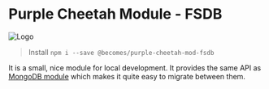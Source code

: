 # Purple Cheetah Module - FSDB

![Logo](https://i.imgur.com/f2Mv4QD.png)

> Install `npm i --save @becomes/purple-cheetah-mod-fsdb`

It is a small, nice module for local development. It provides the same API as [MongoDB module](/becomesco/purple-cheetah-modules/mongodb) which makes it quite easy to migrate between them.

